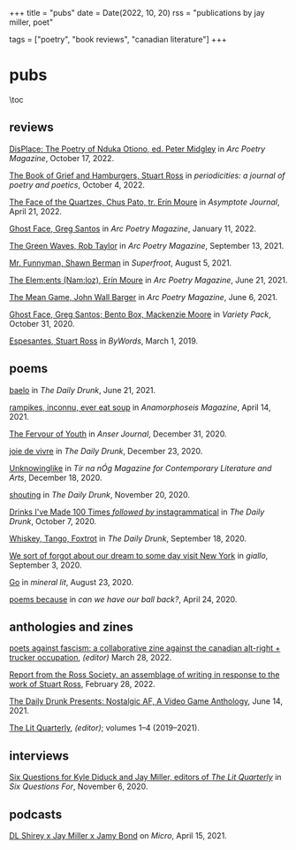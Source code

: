 +++
title = "pubs"
date = Date(2022, 10, 20)
rss = "publications by jay miller, poet"

tags = ["poetry", "book reviews", "canadian literature"]
+++


# pubs

\toc

## reviews

[DisPlace: The Poetry of Nduka Otiono, ed. Peter Midgley](https://arcpoetry.ca/editorials/jay-miller-on-displace-by-nduka-otiono/) in _Arc Poetry Magazine_, October 17, 2022.

[The Book of Grief and Hamburgers, Stuart Ross](https://periodicityjournal.blogspot.com/2022/10/jay-miller-book-of-grief-and-hamburgers.html) in _periodicities: a journal of poetry and poetics_, October 4, 2022.

[The Face of the Quartzes, Chus Pato, tr. Erín Moure](https://www.asymptotejournal.com/criticism/chus-pato-the-face-of-the-quartzes/) in _Asymptote Journal_, April 21, 2022.

[Ghost Face, Greg Santos](https://arcpoetry.ca/editorials/jay-miller-on-ghost-face-by-greg-santos/) in _Arc Poetry Magazine_, January 11, 2022.

[The Green Waves, Rob Taylor](https://arcpoetry.ca/editorials/green-waves-rob-taylor/) in _Arc Poetry Magazine_, September 13, 2021.

[Mr. Funnyman, Shawn Berman](https://www.superfroot.com/post/review-mr-funnyman-by-shawn-berman-reviewed-by-jay-miller) in _Superfroot_, August 5, 2021.

[The Elem:ents (Nam:loz), Erín Moure](https://arcpoetry.ca/editorials/elem-ents-nam-loz-erin-moure/) in _Arc Poetry Magazine_, June 21, 2021.

[The Mean Game, John Wall Barger](https://arcpoetry.ca/editorials/mean-game-john-wall-barger/) in _Arc Poetry Magazine_, June 6, 2021.

[Ghost Face, Greg Santos; Bento Box, Mackenzie Moore](https://issuu.com/varietypackzine/docs/varietypackissuethree_template/16) in _Variety Pack_, October 31, 2020.

[Espesantes, Stuart Ross](https://bywords.ca/march2019/review1.htm) in _ByWords_, March 1, 2019.

## poems

[baelo](https://dailydrunkmag.com/2021/06/21/baelo/) in _The Daily Drunk_, June 21, 2021.

[rampikes, inconnu, ever eat soup](https://www.anamorphoseis.com/_files/ugd/ac0381_973e38171eb14c0f9d13e9698517218b.pdf) in _Anamorphoseis Magazine_, April 14, 2021.

[The Fervour of Youth](/fervour-of-youth.md) in _Anser Journal_, December 31, 2020.

[joie de vivre](https://dailydrunkmag.com/2020/12/23/joie-de-vivre/) in _The Daily Drunk_, December 23, 2020.

[Unknowinglike](https://tirnanoglit.files.wordpress.com/2020/12/tno-issue-1.pdf) in _Tír na nÓg Magazine for Contemporary Literature and Arts_, December 18, 2020.

[shouting](https://dailydrunkmag.com/2020/12/11/shouting/) in _The Daily Drunk_, November 20, 2020.

[Drinks I've Made 100 Times _followed by_ instagrammatical](https://dailydrunkmag.com/2020/12/09/2-poems-by-jay-miller/) in _The Daily Drunk_, October 7, 2020.

[Whiskey, Tango, Foxtrot](https://dailydrunkmag.com/2020/12/08/three-poems-by-jay-miller/) in _The Daily Drunk_, September 18, 2020.

[We sort of forgot about our dream to some day visit New York](https://www.giallolit.com/jay-miller) in _giallo_, September 3, 2020.

[Go](/go.md) in _mineral lit_, August 23, 2020.

[poems because](https://canwehaveourballback.org/f/jay-miller) in _can we have our ball back?_, April 24, 2020.

## anthologies and zines

[poets against fascism: a collaborative zine against the canadian alt-right + trucker occupation](/poets-against-fascism/), _(editor)_ March 28, 2022.

[Report from the Ross Society, an assemblage of writing in response to the work of Stuart Ross](http://abovegroundpress.blogspot.com/2022/02/new-from-aboveground-press-report-from_095292075.html), February 28, 2022.

[The Daily Drunk Presents: Nostalgic AF, A Video Game Anthology](https://dailydrunkmag.com/2021/06/18/nostalgic-af-a-video-game-anthology/), June 14, 2021.

[The Lit Quarterly](https://web.archive.org/web/20201101045519/https://litquarterly.ca/), _(editor)_; volumes 1–4 (2019–2021).

## interviews

[Six Questions for Kyle Diduck and Jay Miller, editors of _The Lit Quarterly_](https://sixquestionsfor.blogspot.com/2020/11/The-lit-quarterly.html?fbclid=IwAR1xQNU2v4jLP1DmJqzviVfGa6U0_zfZiKPEJJWZM55X17umNyX_PFJ8pS4) in _Six Questions For_, November 6, 2020.

## podcasts

[DL Shirey x Jay Miller x Jamy Bond](https://micropodcast.org/podcast/shirey-x-miller-x-bond/) on _Micro_, April 15, 2021.

